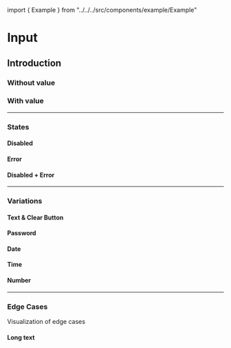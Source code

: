 import { Example } from "../../../src/components/example/Example"

# Input

## Introduction

### Without value

<Playground :themeable="false">
  <template v-slot="slotProps">
    <p-input name="some-name" label="Some label"></p-input>
  </template>
</Playground>

### With value

<Playground :themeable="false">
  <template v-slot="slotProps">
    <p-input name="some-name" value="Some value" label="Some label"></p-input>
  </template>
</Playground>

---

### States

#### Disabled

<Playground :themeable="false">
  <template v-slot="slotProps">
    <p-input name="some-name" label="Some label" disabled="true"></p-input>
    <p-input name="some-name" value="Some value" label="Some label" disabled="true"></p-input>
  </template>
</Playground>

#### Error

<Playground :themeable="false">
  <template v-slot="slotProps">
    <p-input name="some-name" label="Some label" error="true"></p-input>
    <p-input name="some-name" value="Some value" label="Some label" error="true"></p-input>
  </template>
</Playground>

#### Disabled + Error

<Playground :themeable="false">
  <template v-slot="slotProps">
    <p-input name="some-name" label="Some label" disabled="true" error="true"></p-input>
    <p-input name="some-name" value="Some value" label="Some label" disabled="true" error="true"></p-input>
  </template>
</Playground>

---

### Variations

#### Text & Clear Button

<Playground :themeable="false">
  <template v-slot="slotProps">
    <p-input name="some-name" label="Some label" icon="close"></p-input>
    <p-input name="some-name" value="Some value" label="Some label" icon="close"></p-input>
    <p-input name="some-name" value="Some value" label="Disabled" icon="close" disabled="true"></p-input>
    <p-input name="some-name" value="Some value" label="Error" icon="close" error="true"></p-input>
    <p-input name="some-name" value="Some value" label="Disabled with an error" icon="close" disabled="true" error="true"></p-input>
  </template>
</Playground>

#### Password

<Playground :themeable="false">
  <template v-slot="slotProps">
    <p-input type="password" name="some-name" label="Some label" icon="eye"></p-input>
    <p-input type="password" name="some-name" value="Some value" label="Some label" icon="eye"></p-input>
    <p-input type="password" name="some-name" value="Some value" label="Disabled" icon="eye" disabled="true"></p-input>
    <p-input type="password" name="some-name" value="Some value" label="Error" icon="eye" error="true"></p-input>
    <p-input type="password" name="some-name" value="Some value" label="Disabled with an error" icon="eye" disabled="true" error="true"></p-input>
  </template>
</Playground>

#### Date

<Playground :themeable="false">
  <template v-slot="slotProps">
    <p-input type="date" name="some-name" label="Some label" icon="registration"></p-input>
    <p-input type="date" name="some-name" value="Some value" label="Some label" icon="registration"></p-input>
    <p-input type="date" name="some-name" value="Some value" label="Disabled" icon="registration" disabled="true"></p-input>
    <p-input type="date" name="some-name" value="Some value" label="Error" icon="registration" error="true"></p-input>
    <p-input type="date" name="some-name" value="Some value" label="Disabled with an error" icon="registration" disabled="true" error="true"></p-input>
  </template>
</Playground>

#### Time

<Playground :themeable="false">
  <template v-slot="slotProps">
    <p-input type="time" name="some-name" label="Some label" icon="timer-pcm"></p-input>
    <p-input type="time" name="some-name" value="Some value" label="Some label" icon="timer-pcm"></p-input>
    <p-input type="time" name="some-name" value="Some value" label="Disabled" icon="timer-pcm" disabled="true"></p-input>
    <p-input type="time" name="some-name" value="Some value" label="Error" icon="timer-pcm" error="true"></p-input>
    <p-input type="time" name="some-name" value="Some value" label="Disabled with an error" icon="timer-pcm" disabled="true" error="true"></p-input>
  </template>
</Playground>

#### Number

<Playground :themeable="false">
  <template v-slot="slotProps">
    <p-input type="number" name="some-name" label="Some label"></p-input>
    <p-input type="number" name="some-name" value="123" label="Some label"></p-input>
    <p-input type="number" name="some-name" value="123" label="Disabled" disabled="true"></p-input>
    <p-input type="number" name="some-name" value="123" label="Error" error="true"></p-input>
    <p-input type="number" name="some-name" value="123" label="Disabled with an error" disabled="true" error="true"></p-input>
  </template>
</Playground>

---

### Edge Cases

Visualization of edge cases

#### Long text

<Playground :themeable="false">
  <template v-slot="slotProps">
    <p-input name="some-name" value="Lorem ipsum dolor sit amet, consetetur sadipscing elitr, sed diam nonumy eirmod tempor invidunt ut labore et dolore magna aliquyam erat, sed diam voluptua." label="Lorem ipsum dolor sit amet, consetetur sadipscing elitr, sed diam nonumy eirmod tempor invidunt ut labore et dolore magna aliquyam erat, sed diam voluptua."></p-input>
  </template>
</Playground>

<script>
  import Playground from '@/components/Playground.vue';

  export default {
    components: {
      Playground
    }
  }
</script>